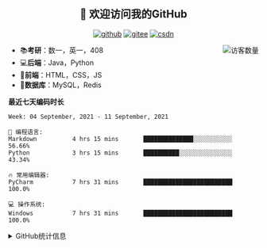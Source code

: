 <h2 align="center">👋 欢迎访问我的GitHub</h2>
<p align="center">
  <a href="https://github.com/eternidad33"><img src="https://img.shields.io/badge/GitHub-ff79c6" alt="github"></a>
  <a href="https://gitee.com/eternidad33"><img src="https://img.shields.io/badge/Gitee-fe7300" alt="gitee"></a>
  <a href="https://blog.csdn.net/qq_42907802"><img src="https://img.shields.io/badge/CSDN-cf000e" alt="csdn"></a>
</p>

<img align='right' src="https://profile-counter.glitch.me/eternidad33/count.svg" alt="访客数量"/>

- 📚**考研**：数一，英一，408
- 💻**后端**：Java，Python
- 📝**前端**：HTML，CSS，JS
- 💼**数据库**：MySQL，Redis

**最近七天编码时长**

<!--START_SECTION:waka-->
```text
Week: 04 September, 2021 - 11 September, 2021

💬 编程语言: 
Markdown          4 hrs 15 mins       ██████████████░░░░░░░░░░░   56.66% 
Python            3 hrs 15 mins       ██████████░░░░░░░░░░░░░░░   43.34%

🔥 常用编辑器: 
PyCharm           7 hrs 31 mins       █████████████████████████   100.0%

💻 操作系统: 
Windows           7 hrs 31 mins       █████████████████████████   100.0%

```


<!--END_SECTION:waka-->

<details>
<summary>GitHub统计信息</summary>

<br/>

> 动态太少，不好意思展示
> 
> 下面的GitHub统计信息是来自于[github-readme-stats](https://github.com/anuraghazra/github-readme-stats)项目，里边有[中文文档](https://github.com/anuraghazra/github-readme-stats/blob/master/readme_cn.md)

<a href="https://github.com/eternidad33/eternidad33">
  <img align="center" src="https://github-readme-stats.anuraghazra1.vercel.app/api?username=eternidad33&show_icons=true" />
</a>
</details>


